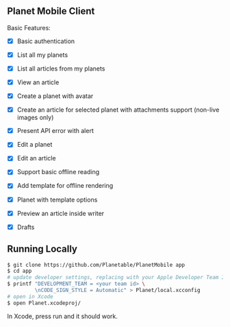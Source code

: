 ## Planet Mobile Client

Basic Features:
- [x] Basic authentication
- [x] List all my planets
- [x] List all articles from my planets
- [x] View an article
- [x] Create a planet with avatar
- [x] Create an article for selected planet with attachments support (non-live images only)
- [x] Present API error with alert
- [x] Edit a planet
- [x] Edit an article
- [x] Support basic offline reading
- [x] Add template for offline rendering
- [x] Planet with template options
- [x] Preview an article inside writer
- [x] Drafts


## Running Locally

```sh
$ git clone https://github.com/Planetable/PlanetMobile app
$ cd app
# update developer settings, replacing with your Apple Developer Team ID
$ printf "DEVELOPMENT_TEAM = <your team id> \
         \nCODE_SIGN_STYLE = Automatic" > Planet/local.xcconfig
# open in Xcode
$ open Planet.xcodeproj/
```

In Xcode, press run and it should work.
